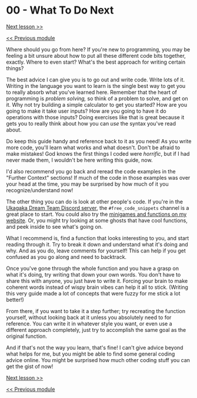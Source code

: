 # 00 - What To Do Next

[Next lesson >>](https://github.com/Zichqec/YAYA_Fundamentals/blob/main/Module%2012%20-%20Final%20Thoughts/01%20-%20Closing%20Remarks.md)

[<< Previous module](https://github.com/Zichqec/YAYA_Fundamentals/blob/main/Module%2011%20-%20Debugging/04%20-%20Emergency%20Mode.md)

Where should you go from here? If you're new to programming, you may be feeling a bit unsure about how to put all these different code bits together, exactly. Where to even start? What's the best approach for writing certain things?

The best advice I can give you is to go out and write code. Write lots of it. Writing in the language you want to learn is the single best way to get you to really absorb what you've learned here. Remember that the heart of programming is *problem solving,* so think of a problem to solve, and get on it. Why not try building a simple calculator to get you started? How are you going to make it take user inputs? How are you going to have it do operations with those inputs? Doing exercises like that is great because it gets you to really think about how you can *use* the syntax you've read about.

Do keep this guide handy and reference back to it as you need! As you write more code, you'll learn what works and what doesn't. Don't be afraid to make mistakes! God knows the first things I coded were *horrific*, but if I had never made them, I wouldn't be here writing this guide, now.

I'd also recommend you go back and reread the code examples in the "Further Context" sections! If much of the code in those examples was over your head at the time, you may be surprised by how much of it you recognize/understand now!

The other thing you can do is look at other people's code. If you're in the [Ukagaka Dream Team Discord server](https://ukagakadreamteam.com/wiki/info/ukagaka_dream_team#where_to_find_us), the `#free_code_snippets` channel is a great place to start. You could also try the [minigames and functions on my website](https://zichqec.github.io/s-the-skeleton/functions). Or, you might try looking at some ghosts that have cool functions, and peek inside to see what's going on.

What I recommend is, find a function that looks interesting to you, and start reading through it. Try to break it down and understand what it's doing and why. And as you do, leave comments for yourself! This can help if you get confused as you go along and need to backtrack.

Once you've gone through the whole function and you have a grasp on what it's doing, try writing that down your own words. You don't have to share this with anyone, you just have to write it. Forcing your brain to make coherent words instead of wispy brain vibes can help it all to stick. (Writing this very guide made a lot of concepts that were fuzzy for me stick a lot better!)

From there, if you want to take it a step further; try recreating the function yourself, without looking back at it unless you absolutely need to for reference. You can write it in whatever style you want, or even use a different approach completely, just try to accomplish the same goal as the original function.

And if that's not the way you learn, that's fine! I can't give advice beyond what helps for me, but you might be able to find some general coding advice online. You might be surprised how much other coding stuff you can get the gist of now!

[Next lesson >>](https://github.com/Zichqec/YAYA_Fundamentals/blob/main/Module%2012%20-%20Final%20Thoughts/01%20-%20Closing%20Remarks.md)

[<< Previous module](https://github.com/Zichqec/YAYA_Fundamentals/blob/main/Module%2011%20-%20Debugging/04%20-%20Emergency%20Mode.md)